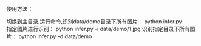 使用方法：

切换到主目录,运行命令,识别data/demo目录下所有图片：
python infer.py  
指定图片进行识别：
python infer.py -i data/demo/1.jpg
识别指定目录下所有图片：
python infer.py -d data/demo
